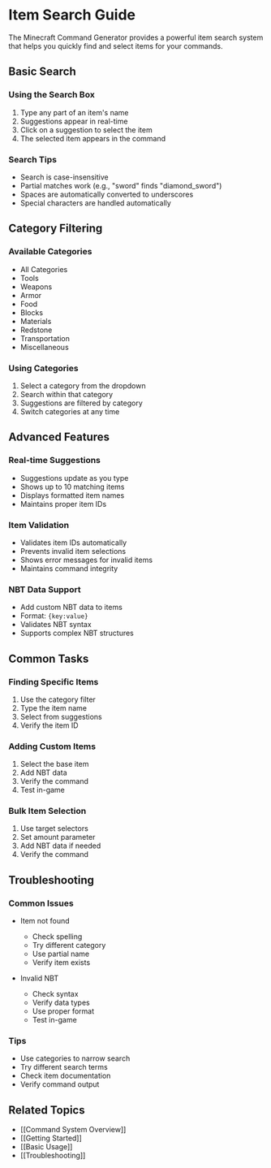 # Item Search Guide

The Minecraft Command Generator provides a powerful item search system that helps you quickly find and select items for your commands.

## Basic Search

### Using the Search Box
1. Type any part of an item's name
2. Suggestions appear in real-time
3. Click on a suggestion to select the item
4. The selected item appears in the command

### Search Tips
- Search is case-insensitive
- Partial matches work (e.g., "sword" finds "diamond_sword")
- Spaces are automatically converted to underscores
- Special characters are handled automatically

## Category Filtering

### Available Categories
- All Categories
- Tools
- Weapons
- Armor
- Food
- Blocks
- Materials
- Redstone
- Transportation
- Miscellaneous

### Using Categories
1. Select a category from the dropdown
2. Search within that category
3. Suggestions are filtered by category
4. Switch categories at any time

## Advanced Features

### Real-time Suggestions
- Suggestions update as you type
- Shows up to 10 matching items
- Displays formatted item names
- Maintains proper item IDs

### Item Validation
- Validates item IDs automatically
- Prevents invalid item selections
- Shows error messages for invalid items
- Maintains command integrity

### NBT Data Support
- Add custom NBT data to items
- Format: `{key:value}`
- Validates NBT syntax
- Supports complex NBT structures

## Common Tasks

### Finding Specific Items
1. Use the category filter
2. Type the item name
3. Select from suggestions
4. Verify the item ID

### Adding Custom Items
1. Select the base item
2. Add NBT data
3. Verify the command
4. Test in-game

### Bulk Item Selection
1. Use target selectors
2. Set amount parameter
3. Add NBT data if needed
4. Verify the command

## Troubleshooting

### Common Issues
- Item not found
  - Check spelling
  - Try different category
  - Use partial name
  - Verify item exists

- Invalid NBT
  - Check syntax
  - Verify data types
  - Use proper format
  - Test in-game

### Tips
- Use categories to narrow search
- Try different search terms
- Check item documentation
- Verify command output

## Related Topics
- [[Command System Overview]]
- [[Getting Started]]
- [[Basic Usage]]
- [[Troubleshooting]] 